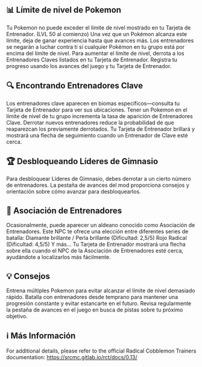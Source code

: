 ## 📊 Límite de nivel de Pokemon

Tu Pokemon no puede exceder el límite de nivel mostrado en tu Tarjeta de Entrenador. (LVL 50 al comienzo)
Una vez que un Pokémon alcanza este límite, deja de ganar experiencia hasta que avances más.
Los entrenadores se negarán a luchar contra ti si cualquier Pokémon en tu grupo está por encima del límite de nivel.
Para aumentar el límite de nivel, derrota a los Entrenadores Claves listados en tu Tarjeta de Entrenador.
Registra tu progreso usando los avances del juego y tu Tarjeta de Entrenador.

## 🔍 Encontrando Entrenadores Clave

Los entrenadores clave aparecen en biomas específicos—consulta tu Tarjeta de Entrenador para ver sus ubicaciones.
Tener un Pokemon en el límite de nivel de tu grupo incrementa la tasa de aparición de Entrenadores Clave.
Derrotar nuevos entrenadores reduce la probabilidad de que reaparezcan los previamente derrotados.
Tu Tarjeta de Entrenador brillará y mostrará una flecha de seguimiento cuando un Entrenador de Clave esté cerca.

## 🏆 Desbloqueando Líderes de Gimnasio

Para desbloquear Líderes de Gimnasio, debes derrotar a un cierto número de entrenadores.
La pestaña de avances del mod proporciona consejos y orientación sobre cómo avanzar para desbloquearlos.

## 🤝 Asociación de Entrenadores

Ocasionalmente, puede aparecer un aldeano conocido como Asociación de Entrenadores.
Este NPC te ofrece una elección entre diferentes series de batalla:
Diamante brillante / Perla brillante (Dificultad: 2,5/5)
Rojo Radical (Dificultad: 4,5/5)
Y más...
Tu Tarjeta de Entrenador mostrará una flecha sobre ella cuando el NPC de la Asociación de Entrenadores esté cerca, ayudándote a localizarlos más fácilmente.

## 💡 Consejos

Entrena múltiples Pokemon para evitar alcanzar el límite de nivel demasiado rápido.
Batalla con entrenadores desde temprano para mantener una progresión constante y evitar estancarte en el futuro.
Revisa regularmente la pestaña de avances en el juego en busca de pistas sobre tu próximo objetivo.

## ℹ️ Más Información

For additional details, please refer to the official Radical Cobblemon Trainers documentation:
https://srcmc.gitlab.io/rct/docs/0.13/
